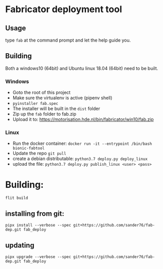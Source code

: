 # Fabricator deployment tool

## Usage

type `fab` at the command prompt and let the help guide you.

## Building

Both a windows10 (64bit) and Ubuntu linux 18.04 (64bit) need to be built.

### Windows

- Goto the root of this project
- Make sure the virtualenv is active (pipenv shell)
- `pyinstaller fab.spec`
- The installer will be built in the `dist` folder
- Zip up the `fab` folder to fab.zip
- Upload it to: https://motorisation.hde.nl/bin/fabricator/win10/fab.zip

### Linux

- Run the docker container: `docker run -it --entrypoint /bin/bash bionic-fabtool`
- Update the repo `git pull`
- create a debian distributable: `python3.7 deploy.py deploy_linux`
- upload the file: `python3.7 deploy.py publish_linux <user> <pass>`

# Building:

`flit build`


## installing from git:

`pipx install --verbose --spec git+https://github.com/sander76/fab-dep.git fab_deploy`

## updating

`pipx upgrade --verbose --spec git+https://github.com/sander76/fab-dep.git fab_deploy`
